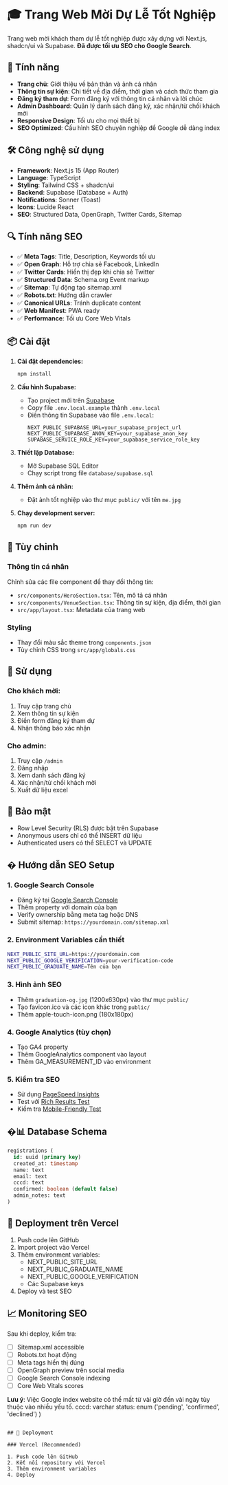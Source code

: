 # 🎓 Trang Web Mời Dự Lễ Tốt Nghiệp

Trang web mời khách tham dự lễ tốt nghiệp được xây dựng với Next.js, shadcn/ui và Supabase. **Đã được tối ưu SEO cho Google Search**.

## 🚀 Tính năng

- **Trang chủ**: Giới thiệu về bản thân và ảnh cá nhân
- **Thông tin sự kiện**: Chi tiết về địa điểm, thời gian và cách thức tham gia
- **Đăng ký tham dự**: Form đăng ký với thông tin cá nhân và lời chúc
- **Admin Dashboard**: Quản lý danh sách đăng ký, xác nhận/từ chối khách mời
- **Responsive Design**: Tối ưu cho mọi thiết bị
- **SEO Optimized**: Cấu hình SEO chuyên nghiệp để Google dễ dàng index

## 🛠️ Công nghệ sử dụng

- **Framework**: Next.js 15 (App Router)
- **Language**: TypeScript
- **Styling**: Tailwind CSS + shadcn/ui
- **Backend**: Supabase (Database + Auth)
- **Notifications**: Sonner (Toast)
- **Icons**: Lucide React
- **SEO**: Structured Data, OpenGraph, Twitter Cards, Sitemap

## 🔍 Tính năng SEO

- ✅ **Meta Tags**: Title, Description, Keywords tối ưu
- ✅ **Open Graph**: Hỗ trợ chia sẻ Facebook, LinkedIn
- ✅ **Twitter Cards**: Hiển thị đẹp khi chia sẻ Twitter
- ✅ **Structured Data**: Schema.org Event markup
- ✅ **Sitemap**: Tự động tạo sitemap.xml
- ✅ **Robots.txt**: Hướng dẫn crawler
- ✅ **Canonical URLs**: Tránh duplicate content
- ✅ **Web Manifest**: PWA ready
- ✅ **Performance**: Tối ưu Core Web Vitals

## 📦 Cài đặt

1. **Cài đặt dependencies:**

   ```bash
   npm install
   ```

2. **Cấu hình Supabase:**

   - Tạo project mới trên [Supabase](https://supabase.com)
   - Copy file `.env.local.example` thành `.env.local`
   - Điền thông tin Supabase vào file `.env.local`:
     ```
     NEXT_PUBLIC_SUPABASE_URL=your_supabase_project_url
     NEXT_PUBLIC_SUPABASE_ANON_KEY=your_supabase_anon_key
     SUPABASE_SERVICE_ROLE_KEY=your_supabase_service_role_key
     ```

3. **Thiết lập Database:**

   - Mở Supabase SQL Editor
   - Chạy script trong file `database/supabase.sql`

4. **Thêm ảnh cá nhân:**

   - Đặt ảnh tốt nghiệp vào thư mục `public/` với tên `me.jpg`

5. **Chạy development server:**
   ```bash
   npm run dev
   ```

## 🎨 Tùy chỉnh

### Thông tin cá nhân

Chỉnh sửa các file component để thay đổi thông tin:

- `src/components/HeroSection.tsx`: Tên, mô tả cá nhân
- `src/components/VenueSection.tsx`: Thông tin sự kiện, địa điểm, thời gian
- `src/app/layout.tsx`: Metadata của trang web

### Styling

- Thay đổi màu sắc theme trong `components.json`
- Tùy chỉnh CSS trong `src/app/globals.css`

## 📱 Sử dụng

### Cho khách mời:

1. Truy cập trang chủ
2. Xem thông tin sự kiện
3. Điền form đăng ký tham dự
4. Nhận thông báo xác nhận

### Cho admin:

1. Truy cập `/admin`
2. Đăng nhập
3. Xem danh sách đăng ký
4. Xác nhận/từ chối khách mời
5. Xuất dữ liệu excel

## 🔐 Bảo mật

- Row Level Security (RLS) được bật trên Supabase
- Anonymous users chỉ có thể INSERT dữ liệu
- Authenticated users có thể SELECT và UPDATE

## � Hướng dẫn SEO Setup

### 1. Google Search Console

- Đăng ký tại [Google Search Console](https://search.google.com/search-console/)
- Thêm property với domain của bạn
- Verify ownership bằng meta tag hoặc DNS
- Submit sitemap: `https://yourdomain.com/sitemap.xml`

### 2. Environment Variables cần thiết

```bash
NEXT_PUBLIC_SITE_URL=https://yourdomain.com
NEXT_PUBLIC_GOOGLE_VERIFICATION=your-verification-code
NEXT_PUBLIC_GRADUATE_NAME=Tên của bạn
```

### 3. Hình ảnh SEO

- Thêm `graduation-og.jpg` (1200x630px) vào thư mục `public/`
- Tạo favicon.ico và các icon khác trong `public/`
- Thêm apple-touch-icon.png (180x180px)

### 4. Google Analytics (tùy chọn)

- Tạo GA4 property
- Thêm GoogleAnalytics component vào layout
- Thêm GA_MEASUREMENT_ID vào environment

### 5. Kiểm tra SEO

- Sử dụng [PageSpeed Insights](https://pagespeed.web.dev/)
- Test với [Rich Results Test](https://search.google.com/test/rich-results)
- Kiểm tra [Mobile-Friendly Test](https://search.google.com/test/mobile-friendly)

## �📊 Database Schema

```sql
registrations (
  id: uuid (primary key)
  created_at: timestamp
  name: text
  email: text
  cccd: text
  confirmed: boolean (default false)
  admin_notes: text
)
```

## 🚀 Deployment trên Vercel

1. Push code lên GitHub
2. Import project vào Vercel
3. Thêm environment variables:
   - NEXT_PUBLIC_SITE_URL
   - NEXT_PUBLIC_GRADUATE_NAME
   - NEXT_PUBLIC_GOOGLE_VERIFICATION
   - Các Supabase keys
4. Deploy và test SEO

## 📈 Monitoring SEO

Sau khi deploy, kiểm tra:

- [ ] Sitemap.xml accessible
- [ ] Robots.txt hoạt động
- [ ] Meta tags hiển thị đúng
- [ ] OpenGraph preview trên social media
- [ ] Google Search Console indexing
- [ ] Core Web Vitals scores

**Lưu ý**: Việc Google index website có thể mất từ vài giờ đến vài ngày tùy thuộc vào nhiều yếu tố.
cccd: varchar
status: enum ('pending', 'confirmed', 'declined')
)

```

## 🚀 Deployment

### Vercel (Recommended)

1. Push code lên GitHub
2. Kết nối repository với Vercel
3. Thêm environment variables
4. Deploy
```
